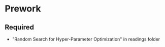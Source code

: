 Prework
======

Required
------

- "Random Search for Hyper-Parameter Optimization" in readings folder